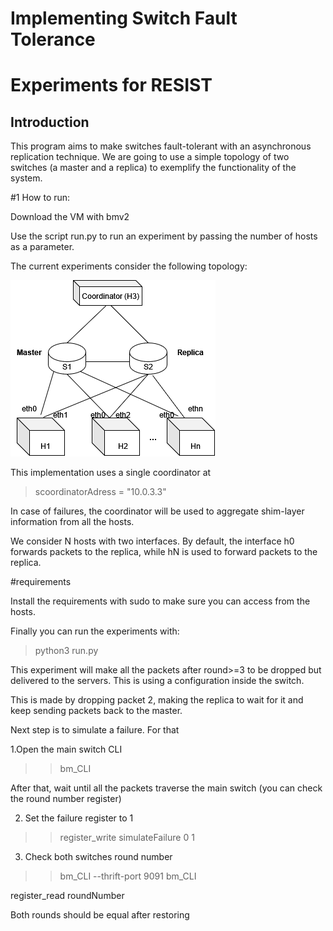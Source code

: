 # Implementing Switch Fault Tolerance
# Experiments for RESIST

## Introduction

This program aims to make switches fault-tolerant
with an asynchronous replication technique. We are going to use a simple topology of
two switches (a master and a replica) to exemplify the functionality of the system.

#1 How to run:

Download the VM with bmv2

Use the script run.py to run an experiment by passing the number of hosts as a parameter.

The current experiments consider the following topology:

![Screenshot](topo/topo.png)

This implementation uses a single coordinator at 

> scoordinatorAdress = "10.0.3.3"

In case of failures, the coordinator will be used to aggregate shim-layer information from all the hosts. 

We consider N hosts with two interfaces. By default, the interface h0 forwards packets to the replica, while hN is used to forward packets to the replica. 

#requirements

Install the requirements with sudo to make sure you can access from the hosts.

Finally you can run the experiments with: 
> python3 run.py <size>

This experiment will make all the packets after round>=3 to be dropped but delivered to the servers. This is using a configuration inside the switch.

This is made by dropping packet 2, making the replica to wait for it and keep sending packets back to the master.

Next step is to simulate a failure. For that

1.Open the main switch CLI

>> bm_CLI

After that, wait until all the packets traverse the main switch (you can check the round number register)

2. Set the failure register to 1

>> register_write simulateFailure 0 1

3. Check both switches round number 

>> bm_CLI --thrift-port 9091
>> bm_CLI 

register_read roundNumber

Both rounds should be equal after restoring

